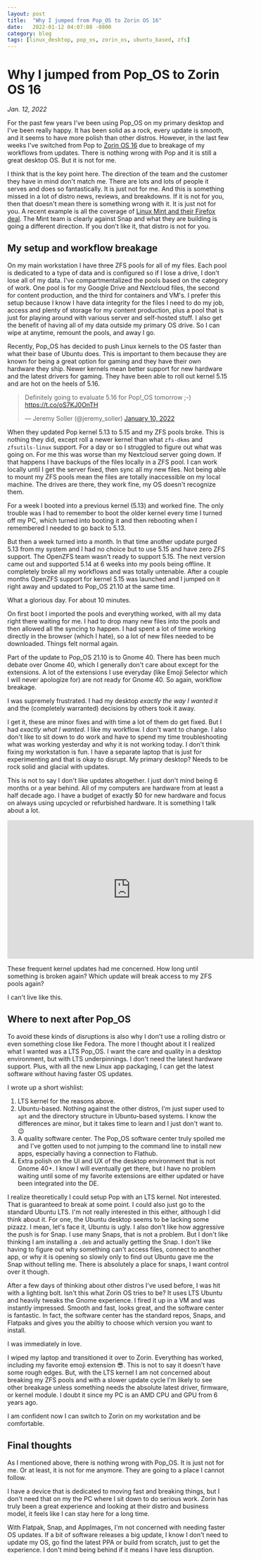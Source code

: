 ```yaml
---
layout: post
title:  "Why I jumped from Pop_OS to Zorin OS 16"
date:   2022-01-12 04:07:08 -0800
category: blog
tags: [linux_desktop, pop_os, zorin_os, ubuntu_based, zfs]
---
```

# Why I jumped from Pop_OS to Zorin OS 16
*Jan. 12, 2022*  

For the past few years I've been using Pop_OS on my primary desktop and I've been really happy. It has been solid as a rock, every update is smooth, and it seems to have more polish than other distros. However, in the last few weeks I've switched from Pop to [Zorin OS 16](https://zorin.com/) due to breakage of my workflows from updates. There is nothing wrong with Pop and it is still a great desktop OS. But it is not for me. 

I think that is the key point here. The direction of the team and the customer they have in mind don't match me. There are lots and lots of people it serves and does so fantastically. It is just not for me. And this is something missed in a lot of distro news, reviews, and breakdowns. If it is not for you, then that doesn't mean there is something wrong with it. It is just not for you. A recent example is all the coverage of [Linux Mint and their Firefox deal](https://blog.linuxmint.com/?p=4244). The Mint team is clearly against Snap and what they are building is going a different direction. If you don't like it, that distro is not for you. 

## My setup and workflow breakage
On my main workstation I have three ZFS pools for all of my files. Each pool is dedicated to a type of data and is configured so if I lose a drive, I don't lose all of my data. I've compartmentalized the pools based on the category of work. One pool is for my Google Drive and Nextcloud files, the second for content production, and the third for containers and VM's. I prefer this setup because I know I have data integrity for the files I need to do my job, access and plenty of storage for my content production, plus a pool that is just for playing around with various server and self-hosted stuff.  I also get the benefit of having all of my data outside my primary OS drive. So I can wipe at anytime, remount the pools, and away I go. 

Recently, Pop_OS has decided to push Linux kernels to the OS faster than what their base of Ubuntu does. This is important to them because they are known for being a great option for gaming and they have their own hardware they ship. Newer kernels mean better support for new hardware and the latest drivers for gaming. They have been able to roll out kernel 5.15 and are hot on the heels of 5.16. 

<blockquote class="twitter-tweet"><p lang="en" dir="ltr">Definitely going to evaluate 5.16 for Pop!_OS tomorrow ;-) <a href="https://t.co/oS7KJ0OnTH">https://t.co/oS7KJ0OnTH</a></p>&mdash; Jeremy Soller (@jeremy_soller) <a href="https://twitter.com/jeremy_soller/status/1480330088868630529?ref_src=twsrc%5Etfw">January 10, 2022</a></blockquote> <script async src="https://platform.twitter.com/widgets.js" charset="utf-8"></script> 

When they updated Pop kernel 5.13 to 5.15 and my ZFS pools broke. This is nothing they did, except roll a newer kernel than what `zfs-dkms` and `zfsutils-linux` support. For a day or so I struggled to figure out what was going on. For me this was worse than my Nextcloud server going down. If that happens I have backups of the files locally in a ZFS pool. I can work locally until I get the server fixed, then sync all my new files. Not being able to mount my ZFS pools mean the files are totally inaccessible on my local machine. The drives are there, they work fine, my OS doesn't recognize them. 

For a week I booted into a previous kernel (5.13) and worked fine. The only trouble was I had to remember to boot the older kernel every time I turned off my PC, which turned into booting it and then rebooting when I remembered I needed to go back to 5.13. 

But then a week turned into a month. In that time another update purged 5.13 from my system and I had no choice but to use 5.15 and have zero ZFS support. The OpenZFS team wasn't ready to support 5.15. The next version came out and supported 5.14 at 6 weeks into my pools being offline. It completely broke all my workflows and was totally untenable. After a couple months OpenZFS support for kernel 5.15 was launched and I jumped on it right away and updated to Pop_OS 21.10 at the same time. 

What a glorious day. For about 10 minutes.

On first boot I imported the pools and everything worked, with all my data right there waiting for me. I had to drop many new files into the pools and then allowed all the syncing to happen. I had spent a lot of time working directly in the browser (which I hate), so a lot of new files needed to be downloaded. Things felt normal again. 

Part of the update to Pop_OS 21.10 is to Gnome 40. There has been much debate over Gnome 40, which I generally don't care about except for the extensions. A lot of the extensions I use everyday (like Emoji Selector which I will never apologize for) are not ready for Gnome 40. So again, workflow breakage. 

I was supremely frustrated. I had my desktop *exactly the way I wanted it* and the (completely warranted) decisions by others took it away. 

I get it, these are minor fixes and with time a lot of them do get fixed. But I had *exactly what I wanted*. I like my workflow. I don't want to change. I also don't like to sit down to do work and have to spend my time troubleshooting what was working yesterday and why it is not working today. I don't think fixing my workstation is fun. I have a separate laptop that is just for experimenting and that is okay to disrupt. My primary desktop? Needs to be rock solid and glacial with updates. 

This is not to say I don't like updates altogether. I just don't mind being 6 months or a year behind. All of my computers are hardware from at least a half decade ago. I have a budget of exactly $0 for new hardware and focus on always using upcycled or refurbished hardware. It is something I talk about a lot.

<iframe width="560" height="315" src="https://www.youtube.com/embed/gRUlyKbmO2s" title="YouTube video player" frameborder="0" allow="accelerometer; autoplay; clipboard-write; encrypted-media; gyroscope; picture-in-picture" allowfullscreen></iframe>

These frequent kernel updates had me concerned. How long until something is broken again? Which update will break access to my ZFS pools again? 

I can't live like this.

## Where to next after Pop_OS
To avoid these kinds of disruptions is also why I don't use a rolling distro or even something close like Fedora. The more I thought about it I realized what I wanted was a LTS Pop_OS. I want the care and quality in a desktop environment, but with LTS underpinnings. I don't need the latest hardware support. Plus, with all the new Linux app packaging, I can get the latest software without having faster OS updates. 

I wrote up a short wishlist:
1. LTS kernel for the reasons above. 
2. Ubuntu-based. Nothing against the other distros, I'm just super used to `apt` and the directory structure in Ubuntu-based systems. I know the differences are minor, but it takes time to learn and I just don't want to. 😉
3. A quality software center. The Pop_OS software center truly spoiled me and I've gotten used to not jumping to the command line to install new apps, especially having a connection to Flathub.
4. Extra polish on the UI and UX of the desktop environment that is not Gnome 40+. I know I will eventually get there, but I have no problem waiting until some of my favorite extensions are either updated or have been integrated into the DE.

I realize theoretically I could setup Pop with an LTS kernel. Not interested. That is guaranteed to break at some point. I could also just go to the standard Ubuntu LTS. I'm not really interested in this either, although I did think about it. For one, the Ubuntu desktop seems to be lacking some pizazz. I mean, let's face it, Ubuntu is ugly. I also don't like how aggressive the push is for Snap. I use many Snaps, that is not a problem. But I don't like thinking I am installing a `.deb` and actually getting the Snap. I don't like having to figure out why something can't access files, connect to another app, or why it is opening so slowly only to find out Ubuntu gave me the Snap without telling me. There is absolutely a place for snaps, I want control over it though.

After a few days of thinking about other distros I've used before, I was hit with a lighting bolt. Isn't this what Zorin OS tries to be? It uses LTS Ubuntu and heavily tweaks the Gnome experience. I fired it up in a VM and was instantly impressed. Smooth and fast, looks great, and the software center is fantastic. In fact, the software center has the standard repos, Snaps, and Flatpaks and gives you the abiltiy to choose which version you want to install. 

I was immediately in love. 

I wiped my laptop and transitioned it over to Zorin. Everything has worked, including my favorite emoji extension 😎. This is not to say it doesn't have some rough edges. But, with the LTS kernel I am not concerned about breaking my ZFS pools and with a slower update cycle I'm likely to see other breakage unless something needs the absolute latest driver, firmware, or kernel module. I doubt it since my PC is an AMD CPU and GPU from 6 years ago. 

I am confident now I can switch to Zorin on my workstation and be comfortable. 

## Final thoughts
As I mentioned above, there is nothing wrong with Pop_OS. It is just not for me. Or at least, it is not for me anymore. They are going to a place I cannot follow. 



I have a device that is dedicated to moving fast and breaking things, but I don't need that on my the PC where I sit down to do serious work. Zorin has truly been a great experience and looking at their distro and business model, it feels like I can stay here for a long time. 

With Flatpak, Snap, and AppImages, I'm not concerned with needing faster OS updates. If a bit of software releases a big update, I know I don't need to update my OS, go find the latest PPA or build from scratch, just to get the experience. I don't mind being behind if it means I have less disruption.   
